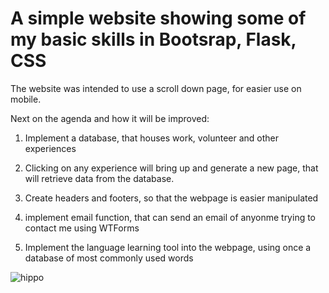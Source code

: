# A simple website showing some of my basic skills in Bootsrap, Flask, CSS

The website was intended to use a scroll down page, for easier use on mobile.

Next on the agenda and how it will be improved:
1. Implement a database, that houses work, volunteer and other experiences

2. Clicking on any experience will bring up and generate a new page, that will retrieve data from the database.

3. Create headers and footers, so that the webpage is easier manipulated

4. implement email function, that can send an email of anyonme trying to contact me using WTForms

5. Implement the language learning tool into the webpage, using once a database of most commonly used words

![hippo](https://media4.giphy.com/media/v1.Y2lkPTc5MGI3NjExY3JwNDZxMHljdmtyNjd5b2VnZHpjc2M5MGV2dWV2Nm1vNHNmNTU2dCZlcD12MV9pbnRlcm5hbF9naWZfYnlfaWQmY3Q9Zw/D00AzynHUQSPiZYuih/giphy.gif)
